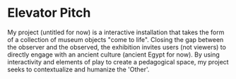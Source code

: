 # Elevator Pitch
My project (untitled for now) is a interactive installation that takes the form of a collection of museum objects "come to life". Closing the gap between the observer and the observed, the exhibition invites users (not viewers) to directly engage with an ancient culture (ancient Egypt for now). By using interactivity and elements of play to create a pedagogical space, my project seeks to contextualize and humanize the 'Other'.

